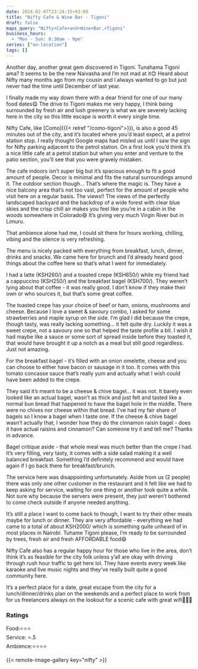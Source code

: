```yaml
---
date: 2024-02-07T23:24:15+03:00
title: "Nifty Cafe & Wine Bar - Tigoni"
draft: false
maps_query: "Nifty+Cafe+and+Wine+Bar,+Tigoni"
business_hours:
  - "Mon - Sun: 8:30am - 9pm"
series: ["on-location"]
tags: []
---
```


Another day, another great gem discovered in Tigoni. Tunahama Tigoni ama? It seems to be the new Naivasha and I’m not mad at it😊 Heard about Nifty many months ago from my cousin and I always wanted to go but just never had the time until December of last year.

I finally made my way down there with a dear friend for one of our many food dates😋 The drive to Tigoni makes me very happy, I think being surrounded by fresh air and lush greenery is what we are severely lacking here in the city so this little escape is worth it every single time.

Nifty Cafe, like [Como]({{< relref "/como-tigoni">}}), is also a good 45 minutes out of the city, and it’s located where you’d least expect, at a petrol station stop. I really thought Google maps had misled us until I saw the sign for Nifty parking adjacent to the petrol station. On a first look you’d think it’s a nice little cafe at a petrol station but when you enter and venture to the patio section, you’ll see that you were gravely mistaken.

The cafe indoors isn’t super big but it’s spacious enough to fit a good amount of people. Decor is minimal and fits the natural surroundings around it. The outdoor section though… That’s where the magic is. They have a nice balcony area that’s not too vast, perfect for the amount of people who visit here on a regular basis. The views!! The views of the perfectly landscaped backyard and the backdrop of a wide forest with clear blue skies and the crisp chill air makes you feel like you’re in a cabin in the woods somewhere in Colorado😄 It’s giving very much Virgin River but in Limuru.

That ambience alone had me, I could sit there for hours working, chilling, vibing and the silence is very refreshing.

The menu is nicely packed with everything from breakfast, lunch, dinner, drinks and snacks. We came here for brunch and I’d already heard good things about the coffee here so that’s what I went for immediately.

I had a latte (KSH260/) and a toasted crepe (KSH650/) while my friend had a cappuccino (KSH250/) and the breakfast bagel (KSH700/). They weren’t lying about that coffee - it was really good. I don’t know if they make their own or who sources it, but that’s some great coffee.

The toasted crepe has your choice of beef or ham, onions, mushrooms and cheese. Because I love a sweet & savoury combo, I asked for some strawberries and maple syrup on the side. I’m glad I did because the crepe, though tasty, was really lacking something… it felt quite dry. Luckily it was a sweet crepe, not a savoury one so that helped the taste profile a bit. I wish it had maybe like a sauce or some sort of spread inside before they toasted it, that would have brought it up a notch as a meal but still good regardless. Just not amazing.

For the breakfast bagel - it’s filled with an onion omelette, cheese and you can choose to either have bacon or sausage in it too. It comes with this tomato concasse sauce that’s really yum and actually what I wish could have been added to the crepe.

They said it’s meant to be a cheese & chive bagel… it was not. It barely even looked like an actual bagel, wasn’t as thick and just felt and tasted like a normal bun bread that happened to have the bagel hole in the middle. There were no chives nor cheese within that bread.  I’ve had my fair share of bagels so I know a bagel when I taste one. If the cheese & chive bagel wasn’t actually that, I wonder how they do the cinnamon raisin bagel - does it have actual raisins and cinnamon? Can someone try it and tell me? Thanks in advance.

Bagel critique aside - that whole meal was much better than the crepe I had. It’s very filling, very tasty, it comes with a side salad making it a well balanced breakfast. Something I’d definitely recommend and would have again if I go back there for breakfast/brunch.

The service here was disappointing unfortunately. Aside from us (2 people) there was only one other customer in the restaurant and it felt like we had to keep asking for service, waiting for one thing or another took quite a while. Not sure why because the servers were present, they just weren’t bothered to come check outside if anyone needed anything.

It’s still a place I want to come back to though, I want to try their other meals maybe for lunch or dinner. They are very affordable - everything we had came to a total of about KSH2000/ which is something quite unheard of in most places in Nairobi. Tuhame Tigoni please, I’m ready to be surrounded by trees, fresh air and fresh AFFORDABLE food😄

Nifty Cafe also has a regular happy hour for those who live in the area, don’t think it’s as feasible for the city folk unless y’all are okay with driving through rush hour traffic to get here lol. They have events every week like karaoke and live music nights and they’ve really built quite a good community here.

It’s a perfect place for a date, great escape from the city for a lunch/dinner/drinks plan on the weekends and a perfect place to work from for us freelancers always on the lookout for a scenic cafe with great wifi👩🏾‍💻

### Ratings

Food:⭐️⭐️⭐️<br>
Service: ⭐️.5<br>
Ambience:⭐️⭐️⭐️⭐️<br>

{{< remote-image-gallery key="nifty" >}}